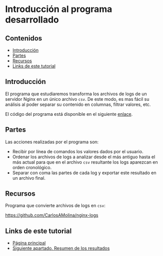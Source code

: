 # Introducción al programa desarrollado

## Contenidos

- [Introducción](#introducción)
- [Partes](#partes)
- [Recursos](#recursos)
- [Links de este tutorial](#links-de-este-tutorial)

## Introducción

El programa que estudiaremos transforma los archivos de logs de un servidor Nginx en un único archivo `csv`. De este modo, es mas fácil su análisis al poder separar su contenido en columnas, filtrar valores, etc.

El código del programa está disponible en el siguiente [enlace](https://github.com/CarlosAMolina/nginx-logs).

## Partes

Las acciones realizadas por el programa son:

- Recibir por línea de comandos los valores dados por el usuario.
- Ordenar los archivos de logs a analizar desde el más antiguo hasta el más actual para que en el archivo `csv` resultante los logs aparezcan en orden cronológico.
- Separar con coma las partes de cada log y exportar este resultado en un archivo final.

## Recursos

Programa que convierte archivos de logs en `csv`:

<https://github.com/CarlosAMolina/nginx-logs>

## Links de este tutorial

- [Página principal](introduction.html)
- [Siguiente apartado. Resumen de los resultados](02-results-summary.html)

